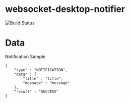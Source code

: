 # websocket-desktop-notifier

[![Build Status](https://travis-ci.org/fsamin/websocket-desktop-notifier.svg?branch=master)](https://travis-ci.org/fsamin/websocket-desktop-notifier)

# Data

Notification Sample
````
{
    "type" : "NOTIFICATION",
    "data" : {
        "title" : "title",
        "message" : "message"
    },
    "result" : "SUCCESS"
}
````
